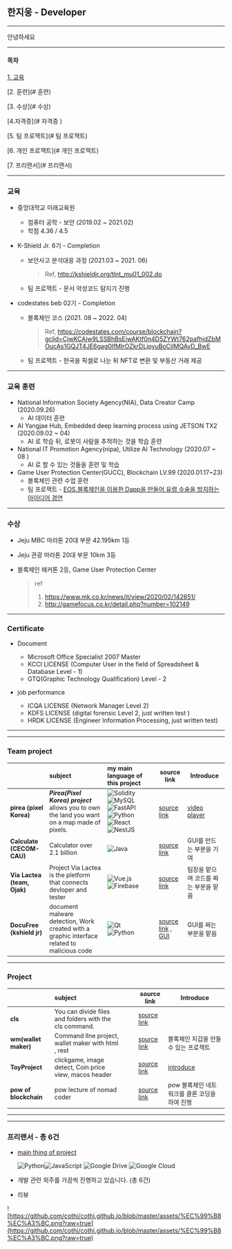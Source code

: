 ## 한지웅 - Developer



***



안녕하세요 



---

#### 목차



[1. 교육](#교육 )

[2. 훈련](# 훈련)

[3. 수상](# 수상)

[4.자격증](# 자격증 )

[5. 팀 프로잭트](# 팀 프로잭트)

[6. 개인 프로잭트](# 개인 프로잭트)

[7. 프리랜서](# 프리랜서)



***



### 교육



- 중앙대학교 미래교육원 

  - 컴퓨터 공학 - 보안 (2019.02 ~ 2021.02)
  - 학점 4.36 / 4.5

  

- K-Shield Jr. 6기 - Completion

  - 보안사고 분석대응 과정  (2021.03 ~ 2021. 06)

    >  Ref, http://kshieldjr.org/tlnt_mu01_002.do

  - 팀 프로잭트 - 문서 악성코드 탐지기 진행

    

- codestates beb 02기 - Completion

  - 블록체인 코스 (2021. 08 ~ 2022. 04)

    > Ref, https://codestates.com/course/blockchain?gclid=CjwKCAjw9LSSBhBsEiwAKtf0n4D5ZYWt762pafhjdZbMOucAs1GQJT4JE6gag0lfMIrOZkrDLjpyuBoCiIMQAvD_BwE

  - 팀 프로잭트 - 한국을 픽셀로 나눈 뒤 NFT로 변환 및 부동산 거래 제공

---



### 교육 훈련



- National Information Society Agency(NIA), Data Creator Camp (2020.09.26)
  - AI 데이터 훈련 
- AI Yangjae Hub, Embedded deep learning process using JETSON TX2 (2020.09.02 ~ 04)
  - AI 로 학습 뒤, 로봇이 사람을 추적하는 것을 학습 훈련 
- National IT Promotion Agency(nipa), Utilize AI Technology (2020.07 ~ 08 )
  - AI 로 할 수 있는 것들을 훈련 및 학습
- Game User Protection Center(GUCC), Blockchain LV.99 (2020.01.17~23)
  - 블록체인 관련 수업 훈련
  -  팀 프로잭트 - [EOS.블록체인을 이용한 Dapp을 만들어 유령 수술을 방지하는 아이디어 경연](https://www.mk.co.kr/news/it/view/2020/02/142651/)






***



### 수상

- Jeju MBC 마라톤 20대 부문  42.195km 1등

- Jeju 관광 마라톤 20대 부문 10km 3등

- 블록체인 헤커톤 2등, Game User Protection Center

  >  ref
  >
  >  1. https://www.mk.co.kr/news/it/view/2020/02/142651/
  >  2. http://gamefocus.co.kr/detail.php?number=102149



***



### Certificate

- Document	
  - Microsoft Office Specialist 2007 Master
  - KCCI LICENSE (Computer User in the field of Spreadsheet & Database Level - 1)
  - GTQ(Graphic Technology Qualification)  Level - 2

- job performance
  - ICQA LICENSE (Network Manager Level 2)
  - KDFS LICENSE (digital forensic Level 2, just written test )
  - HRDK LICENSE (Engineer Information Processing, just written test)



***



---





### Team project

|                             | subject                                                      | my main language of this project                             |      | source link                                                  | Introduce                                                    |
| --------------------------- | :----------------------------------------------------------- | :----------------------------------------------------------- | ---- | ------------------------------------------------------------ | ------------------------------------------------------------ |
| **pirea (pixel Korea)**     | ***Pirea(Pixel Korea) project*** allows you to own the land you want on a map made of pixels. | ![Solidity](https://img.shields.io/badge/Solidity-%23363636.svg?style=for-the-badge&logo=solidity&logoColor=white) ![MySQL](https://img.shields.io/badge/mysql-%2300f.svg?style=for-the-badge&logo=mysql&logoColor=white) ![FastAPI](https://img.shields.io/badge/FastAPI-005571?style=for-the-badge&logo=fastapi)![Python](https://img.shields.io/badge/python-3670A0?style=for-the-badge&logo=python&logoColor=ffdd54)    ![React](https://img.shields.io/badge/react-%2320232a.svg?style=for-the-badge&logo=react&logoColor=%2361DAFB) ![NestJS](https://img.shields.io/badge/nestjs-%23E0234E.svg?style=for-the-badge&logo=nestjs&logoColor=white) |      | [source link](https://github.com/codestates/BEB_02_pirea)    | [video player](https://drive.google.com/file/d/1-8TBhvpNMflwMd7jhKCoID51mSIfuWb9/view?usp=sharing) |
| **Calculate (CECOM-CAU)**   | Calculator over 2.1 billion                                  | ![Java](https://img.shields.io/badge/java-%23ED8B00.svg?style=for-the-badge&logo=java&logoColor=white) |      | [source link](https://github.com/CECOM-CAU/CECOME_CALCULATE.git) | GUI를 만드는 부분을 기여                                     |
| **Via Lactea (team, Ojak)** | Project Via Lactea is the pletform that connects devloper and tester | ![Vue.js](https://img.shields.io/badge/vuejs-%2335495e.svg?style=for-the-badge&logo=vuedotjs&logoColor=%234FC08D) ![Firebase](https://img.shields.io/badge/firebase-%23039BE5.svg?style=for-the-badge&logo=firebase) |      | [source link](https://github.com/toto1444/Project-Via-Lactea) | 팀장을 맡으며 코드를 짜는 부분을 맡음                        |
| **DocuFree (kshield jr)**   | document malware detection,  Work created with a graphic interface related to malicious code | ![Qt](https://img.shields.io/badge/Qt-%23217346.svg?style=for-the-badge&logo=Qt&logoColor=white)   ![Python](https://img.shields.io/badge/python-3670A0?style=for-the-badge&logo=python&logoColor=ffdd54) |      | [source link](https://github.com/toto1444/Project-Via-Lactea) ,   [GUI](https://github.com/tetgo/GUI) | GUI를 짜는 부분을 맡음                                       |





***



### Project



|                       | subject                                                 |      |      | source link                                        | Introduce                                     |
| --------------------- | :------------------------------------------------------ | :--- | ---- | -------------------------------------------------- | --------------------------------------------- |
| **cls**               | You can divide files and folders with the cls command.  |      |      | [source link](https://github.com/cothi/cls)        |                                               |
| **wm(wallet maker)**  | Command lIne project, wallet maker with html , rest     |      |      | [source link](https://github.com/cothi/wm)         | 블록체인 지갑을 만들 수 있는 프로잭트         |
| **ToyProject**        | clickgame, image detect,  Coin price view, macos header |      |      | [source link](https://github.com/cothi/ToyProject) | [introduce](https://wooong.dev/38)            |
| **pow of blockchain** | pow lecture of nomad coder                              |      |      | [source link](https://github.com/cothi/powtest)    | pow 블록체인 네트워크를 클론 코딩을 하여 진행 |



***

---



### 프리랜서 - 총 6건

- [main thing of project](https://soomgo.com/profile#id_profile_review)

  ![Python](https://img.shields.io/badge/python-3670A0?style=for-the-badge&logo=python&logoColor=ffdd54)![JavaScript](https://img.shields.io/badge/javascript-%23323330.svg?style=for-the-badge&logo=javascript&logoColor=%23F7DF1E) ![Google Drive](https://img.shields.io/badge/Google%20Drive-4285F4?style=for-the-badge&logo=googledrive&logoColor=white) ![Google Cloud](https://img.shields.io/badge/GoogleCloud-%234285F4.svg?style=for-the-badge&logo=google-cloud&logoColor=white)

- 개발 관련 외주를 가끔씩 진행하고 있습니다. (총 6건)

- 리뷰 

![https://github.com/cothi/cothi.github.io/blob/master/assets/%EC%99%B8%EC%A3%BC.png?raw=true](https://github.com/cothi/cothi.github.io/blob/master/assets/%EC%99%B8%EC%A3%BC.png?raw=true)



